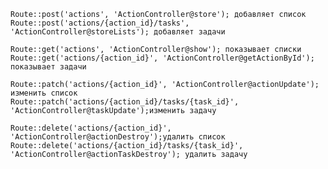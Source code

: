     Route::post('actions', 'ActionController@store'); добавляет список
    Route::post('actions/{action_id}/tasks', 'ActionController@storeLists'); добавляет задачи

    Route::get('actions', 'ActionController@show'); показывает списки
    Route::get('actions/{action_id}', 'ActionController@getActionById'); показывает задачи

    Route::patch('actions/{action_id}', 'ActionController@actionUpdate'); изменить список
    Route::patch('actions/{action_id}/tasks/{task_id}', 'ActionController@taskUpdate');изменить задачу

    Route::delete('actions/{action_id}', 'ActionController@actionDestroy');удалить список
    Route::delete('actions/{action_id}/tasks/{task_id}', 'ActionController@actionTaskDestroy'); удалить задачу
